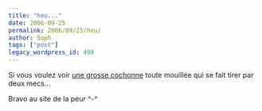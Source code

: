 ```yaml
---
title: "heu..."
date: 2006-09-25
permalink: 2006/09/25/heu/
author: Soph
tags: ["post"]
legacy_wordpress_id: 498
---
```


Si vous voulez voir [une grosse cochonne](http://www.sitedelapeur.com/index.php/2006/09/25/477-grosse-cochonne-toute-mouillee-qui-se-fait-tirer-par-deux-mecs-hem) toute mouillée qui se fait tirer par deux mecs...

Bravo au site de la peur ^-^

<!-- excerpt -->
